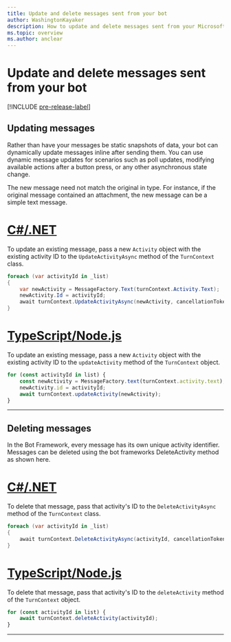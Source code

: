 ```yaml
---
title: Update and delete messages sent from your bot
author: WashingtonKayaker
description: How to update and delete messages sent from your Microsoft Teams bot
ms.topic: overview
ms.author: anclear
---
```

# Update and delete messages sent from your bot

[!INCLUDE [pre-release-label](~/includes/v4-to-v3-pointer-bots.md)]

## Updating messages

Rather than have your messages be static snapshots of data, your bot can dynamically update messages inline after sending them. You can use dynamic message updates for scenarios such as poll updates, modifying available actions after a button press, or any other asynchronous state change.

The new message need not match the original in type. For instance, if the original message contained an attachment, the new message can be a simple text message.

# [C#/.NET](#tab/dotnet)

To update an existing message, pass a new `Activity` object with the existing activity ID to the `UpdateActivityAsync` method of the `TurnContext` class.

```csharp
foreach (var activityId in _list)
{
    var newActivity = MessageFactory.Text(turnContext.Activity.Text);
    newActivity.Id = activityId;
    await turnContext.UpdateActivityAsync(newActivity, cancellationToken);
}
```

# [TypeScript/Node.js](#tab/typescript)

To update an existing message, pass a new `Activity` object with the existing activity ID to the `updateActivity` method of the `TurnContext` object.

<!--jf: This is a little weird.
        Also, why a list of activity IDs here? Why not just one?
        Why would we use the current activity's text as the replacement text for the original activity?
        Why not simplify the whole snippet to something like (without the for loop):
const newActivity = MessageFactory.text('Updated text for the original message');
newActivity.id = originalActivityId;
await turnContext.updateActivity(newActivity);
-->
```typescript
for (const activityId in list) {
    const newActivity = MessageFactory.text(turnContext.activity.text);
    newActivity.id = activityId;
    await turnContext.updateActivity(newActivity);
}
```

---



## Deleting messages

In the Bot Framework, every message has its own unique activity identifier.
Messages can be deleted using the bot frameworks DeleteActivity method as shown here.

# [C#/.NET](#tab/dotnet)

To delete that message, pass that activity's ID to the `DeleteActivityAsync` method of the `TurnContext` class.

```csharp
foreach (var activityId in _list)
{
    await turnContext.DeleteActivityAsync(activityId, cancellationToken);
}
```

# [TypeScript/Node.js](#tab/typescript)

To delete that message, pass that activity's ID to the `deleteActivity` method of the `TurnContext` object.

```typescript
for (const activityId in list) {
    await turnContext.deleteActivity(activityId);
}
```

---




<!--
## Writing notes

* **Purpose** How to update and delete messages sent from your bot
* **Existing teams doc reference** 
  * some of: [bots-conversations](https://docs.microsoft.com/en-us/microsoftteams/platform/concepts/bots/bot-conversations/bots-conversations)
* **Existing Bot framework doc reference**
  * none?
* **Code Snippets** 
  * [Updating messages](https://docs.microsoft.com/en-us/microsoftteams/platform/concepts/bots/bot-conversations/bots-conversations#updating-messages)
  * [Deleting messages](https://docs.microsoft.com/en-us/microsoftteams/platform/concepts/bots/bot-conversations/bots-conversations#deleting-messages)
-->   
 

